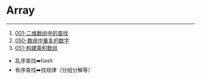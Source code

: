 # Array
-----------
1. [001-二维数组中的查找](https://www.nowcoder.com/questionTerminal/abc3fe2ce8e146608e868a70efebf62e)
2. [050-数组中重复的数字](https://www.nowcoder.com/questionTerminal/623a5ac0ea5b4e5f95552655361ae0a8)
3. [051-构建乘积数组](https://www.nowcoder.com/questionTerminal/94a4d381a68b47b7a8bed86f2975db46)

- 乱序查找➡️hash
- 有序查找➡️找规律（分组分解等）